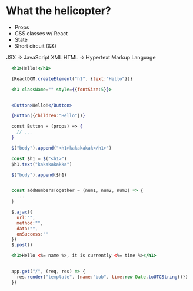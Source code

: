# What the helicopter?

- Props
- CSS classes w/ React
- State
- Short circuit (&&)

JSX => JavaScript XML
HTML => Hypertext Markup Language

```jsx
  <h1>Hello!</h1>

  {ReactDOM.createElement("h1", {text:"Hello"})}

  <h1 className="" style={{fontSize:5}}>


  <Button>Hello!</Button>

  {Button({children:"Hello"})}

  const Button = (props) => {
    // ...
  }
```

```jsx
  $("body").append("<h1>kakakakak</h1>")

  const $h1 = $("<h1>")
  $h1.text("kakakakakka")

  $("body").append($h1)


  const addNumbersTogether = (num1, num2, num3) => {
    ...
  }

  $.ajax({
    url:"",
    method:"",
    data:"",
    onSuccess:""
  })
  $.post()


```

```jsx
  <h1>Hello <%= name %>, it is currently <%= time %></h1>


  app.get("/", (req, res) => {
    res.render("template", {name:"bob", time:new Date.toUTCString()})
  })
```
